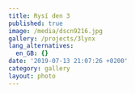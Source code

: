 ```yaml
---
title: Rysí den 3
published: true
image: /media/dscn9216.jpg
gallery: /projects/3lynx
lang_alternatives:
  en_GB: {}
date: '2019-07-13 21:07:26 +0200'
category: gallery
layout: photo
---
```


